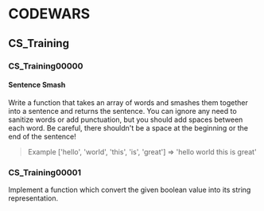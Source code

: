# **CODEWARS**

## **CS_Training**

### **CS_Training00000**

#### Sentence Smash
Write a function that takes an array of words and smashes them together into a sentence and returns the sentence. You can ignore any need to sanitize words or add punctuation, but you should add spaces between each word. Be careful, there shouldn't be a space at the beginning or the end of the sentence!

>Example
['hello', 'world', 'this', 'is', 'great']  =>  'hello world this is great'

### **CS_Training00001**

Implement a function which convert the given boolean value into its string representation.